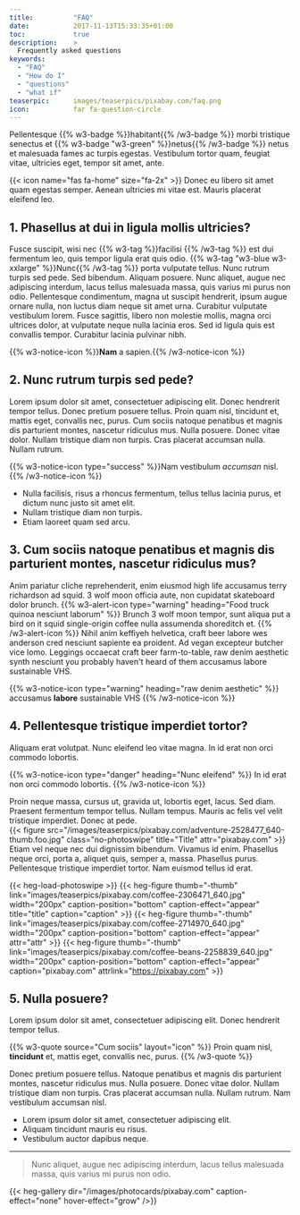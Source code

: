 ```yaml
---
title:          "FAQ"
date:           2017-11-13T15:33:35+01:00
toc:            true
description:    >
  Frequently asked questions
keywords:
  - "FAQ"
  - "How do I"
  - "questions"
  - "what if"
teaserpic:      images/teaserpics/pixabay.com/faq.png
icon:           far fa-question-circle
---
```


Pellentesque {{% w3-badge %}}habitant{{% /w3-badge %}} morbi tristique senectus et {{% w3-badge "w3-green" %}}netus{{% /w3-badge %}} netus et malesuada
fames ac turpis egestas. Vestibulum tortor quam, feugiat vitae,
ultricies eget, tempor sit amet, ante. 

{{< icon name="fas fa-home" size="fa-2x" >}} Donec eu libero sit amet quam
egestas semper. Aenean ultricies mi vitae est. Mauris placerat
eleifend leo.


## 1. Phasellus at dui in ligula mollis ultricies?

Fusce suscipit, wisi nec {{% w3-tag %}}facilisi {{% /w3-tag %}} est dui
fermentum leo, quis tempor ligula erat quis odio. {{% w3-tag "w3-blue w3-xxlarge" %}}Nunc{{% /w3-tag %}} porta vulputate tellus. Nunc rutrum
turpis sed pede. Sed bibendum. Aliquam posuere. Nunc aliquet, augue
nec adipiscing interdum, lacus tellus malesuada massa, quis varius mi
purus non odio. Pellentesque condimentum, magna ut suscipit hendrerit,
ipsum augue ornare nulla, non luctus diam neque sit amet
urna. Curabitur vulputate vestibulum lorem. Fusce sagittis, libero non
molestie mollis, magna orci ultrices dolor, at vulputate neque nulla
lacinia eros. Sed id ligula quis est convallis tempor.  Curabitur
lacinia pulvinar nibh.

{{% w3-notice-icon %}}**Nam** a sapien.{{% /w3-notice-icon %}}


## 2. Nunc rutrum turpis sed pede?

Lorem ipsum dolor sit amet, consectetuer adipiscing elit. Donec
hendrerit tempor tellus. Donec pretium posuere tellus. Proin quam
nisl, tincidunt et, mattis eget, convallis nec, purus. Cum sociis
natoque penatibus et magnis dis parturient montes, nascetur ridiculus
mus. Nulla posuere. Donec vitae dolor. Nullam tristique diam non
turpis. Cras placerat accumsan nulla. Nullam rutrum. 

{{% w3-notice-icon type="success" %}}Nam vestibulum *accumsan* nisl.{{% /w3-notice-icon %}}

* Nulla facilisis, risus a rhoncus fermentum, tellus tellus lacinia purus, et dictum nunc justo sit amet elit.
* Nullam tristique diam non turpis.
* Etiam laoreet quam sed arcu.


## 3. Cum sociis natoque penatibus et magnis dis parturient montes, nascetur ridiculus mus?

Anim pariatur cliche reprehenderit, enim eiusmod high life accusamus
terry richardson ad squid. 3 wolf moon officia aute, non cupidatat
skateboard dolor brunch. 
{{% w3-alert-icon type="warning" heading="Food truck quinoa nesciunt laborum"  %}}
Brunch 3 wolf moon tempor, sunt aliqua put a bird on it squid
single-origin coffee nulla assumenda shoreditch et.
{{% /w3-alert-icon %}}
Nihil anim keffiyeh helvetica, craft beer labore wes anderson cred
nesciunt sapiente ea proident. Ad vegan excepteur butcher vice
lomo. Leggings occaecat craft beer farm-to-table, raw denim aesthetic
synth nesciunt you probably haven't heard of them accusamus labore
sustainable VHS.

{{% w3-notice-icon type="warning" heading="raw denim aesthetic" %}}
accusamus **labore** sustainable VHS
{{% /w3-notice-icon %}}


## 4. Pellentesque tristique imperdiet tortor?

Aliquam erat volutpat. Nunc eleifend leo vitae magna. In id erat non
orci commodo lobortis. 

{{% w3-notice-icon type="danger" heading="Nunc eleifend" %}}
In id erat non orci commodo lobortis. 
{{% /w3-notice-icon %}}

Proin neque massa, cursus ut, gravida ut, lobortis eget, lacus. Sed
diam. Praesent fermentum tempor tellus.  Nullam tempus. Mauris ac
felis vel velit tristique imperdiet. Donec at pede.  
{{< figure src="/images/teaserpics/pixabay.com/adventure-2528477_640-thumb.foo.jpg"  class="no-photoswipe"  title="Title" attr="pixabay.com"  >}}
Etiam vel neque
nec dui dignissim bibendum. Vivamus id enim. Phasellus neque orci,
porta a, aliquet quis, semper a, massa.  Phasellus purus. Pellentesque
tristique imperdiet tortor. Nam euismod tellus id erat.


{{< heg-load-photoswipe >}}
{{< heg-figure thumb="-thumb" link="images/teaserpics/pixabay.com/coffee-2306471_640.jpg"       width="200px" caption-position="bottom" caption-effect="appear" title="title" caption="caption"  >}}
{{< heg-figure thumb="-thumb" link="images/teaserpics/pixabay.com/coffee-2714970_640.jpg"       width="200px" caption-position="bottom" caption-effect="appear" attr="attr"          >}}
{{< heg-figure thumb="-thumb" link="images/teaserpics/pixabay.com/coffee-beans-2258839_640.jpg" width="200px" caption-position="bottom" caption-effect="appear" caption="pixabay.com" attrlink="https://pixabay.com"  >}}


## 5. Nulla posuere?

Lorem ipsum dolor sit amet, consectetuer adipiscing elit. Donec
hendrerit tempor tellus. 

{{% w3-quote source="Cum sociis" layout="icon" %}}
Proin quam nisl, **tincidunt** et, mattis eget, convallis nec, purus.
{{% /w3-quote %}}

Donec pretium posuere tellus. Natoque penatibus et magnis dis
parturient montes, nascetur ridiculus mus. Nulla posuere. Donec vitae
dolor. Nullam tristique diam non turpis. Cras placerat accumsan
nulla. Nullam rutrum. Nam vestibulum accumsan nisl.

* Lorem ipsum dolor sit amet, consectetuer adipiscing elit.
* Aliquam tincidunt mauris eu risus.
* Vestibulum auctor dapibus neque.

---

> Nunc aliquet, augue nec adipiscing interdum, lacus tellus malesuada massa, quis varius mi purus non odio.



{{< heg-gallery dir="/images/photocards/pixabay.com" caption-effect="none" hover-effect="grow" />}} 

